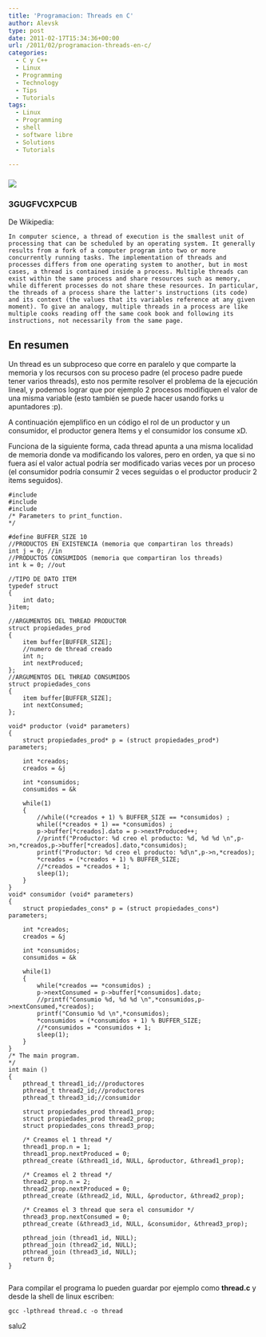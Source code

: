```yaml
---
title: 'Programacion: Threads en C'
author: Alevsk
type: post
date: 2011-02-17T15:34:36+00:00
url: /2011/02/programacion-threads-en-c/
categories:
  - C y C++
  - Linux
  - Programming
  - Technology
  - Tips
  - Tutorials
tags:
  - Linux
  - Programming
  - shell
  - software libre
  - Solutions
  - Tutorials

---
```

### [![](/images/formsheader.jpg)](http://www.alevsk.com/2011/02/programacion-threads-en-c/formsheader/)

### 3GUGFVCXPCUB

De Wikipedia:

`In computer science, a thread of execution is the smallest unit of processing that can be scheduled by an operating system. It generally results from a fork of a computer program into two or more concurrently running tasks. The implementation of threads and processes differs from one operating system to another, but in most cases, a thread is contained inside a process. Multiple threads can exist within the same process and share resources such as memory, while different processes do not share these resources. In particular, the threads of a process share the latter's instructions (its code) and its context (the values that its variables reference at any given moment). To give an analogy, multiple threads in a process are like multiple cooks reading off the same cook book and following its instructions, not necessarily from the same page.`

## En resumen

Un thread es un subproceso que corre en paralelo y que comparte la memoria y los recursos con su proceso padre (el proceso padre puede tener varios threads), esto nos permite resolver el problema de la ejecución lineal, y podemos lograr que por ejemplo 2 procesos modifiquen el valor de una misma variable (esto también se puede hacer usando forks u apuntadores :p).

A continuación ejemplifico en un código el rol de un productor y un consumidor, el productor genera Items y el consumidor los consume xD.

Funciona de la siguiente forma, cada thread apunta a una misma localidad de memoria donde va modificando los valores, pero en orden, ya que si no fuera así el valor actual podría ser modificado varias veces por un proceso (el consumidor podría consumir 2 veces seguidas o el productor producir 2 items seguidos).

```Transact-SQL
#include 
#include 
#include 
/* Parameters to print_function.
*/

#define BUFFER_SIZE 10
//PRODUCTOS EN EXISTENCIA (memoria que compartiran los threads)
int j = 0; //in
//PRODUCTOS CONSUMIDOS (memoria que compartiran los threads)
int k = 0; //out

//TIPO DE DATO ITEM
typedef struct
{
	int dato;
}item;

//ARGUMENTOS DEL THREAD PRODUCTOR
struct propiedades_prod
{
	item buffer[BUFFER_SIZE];
	//numero de thread creado
	int n;
	int nextProduced;
};
//ARGUMENTOS DEL THREAD CONSUMIDOS
struct propiedades_cons
{
	item buffer[BUFFER_SIZE];
	int nextConsumed;
};

void* productor (void* parameters)
{
	struct propiedades_prod* p = (struct propiedades_prod*) parameters;

	int *creados;
	creados = &j

	int *consumidos;
	consumidos = &k
	
	while(1)
	{
		//while((*creados + 1) % BUFFER_SIZE == *consumidos) ;
		while((*creados + 1) == *consumidos) ;
		p->buffer[*creados].dato = p->nextProduced++;
		//printf("Productor: %d creo el producto: %d, %d %d \n",p->n,*creados,p->buffer[*creados].dato,*consumidos);
		printf("Productor: %d creo el producto: %d\n",p->n,*creados);
		*creados = (*creados + 1) % BUFFER_SIZE;
		//*creados = *creados + 1;		
		sleep(1);
	}
}
void* consumidor (void* parameters)
{ 
	struct propiedades_cons* p = (struct propiedades_cons*) parameters;

	int *creados;
	creados = &j

	int *consumidos;
	consumidos = &k
	
	while(1)
	{
		while(*creados == *consumidos) ;
		p->nextConsumed = p->buffer[*consumidos].dato;
		//printf("Consumio %d, %d %d \n",*consumidos,p->nextConsumed,*creados);
		printf("Consumio %d \n",*consumidos);
		*consumidos = (*consumidos + 1) % BUFFER_SIZE;
		//*consumidos = *consumidos + 1;		
		sleep(1);
	}
}
/* The main program.
*/
int main ()
{
	pthread_t thread1_id;//productores
	pthread_t thread2_id;//productores
	pthread_t thread3_id;//consumidor

	struct propiedades_prod thread1_prop;
	struct propiedades_prod thread2_prop;
	struct propiedades_cons thread3_prop;

	/* Creamos el 1 thread */
	thread1_prop.n = 1;
	thread1_prop.nextProduced = 0;
	pthread_create (&thread1_id, NULL, &productor, &thread1_prop);
	
	/* Creamos el 2 thread */
	thread2_prop.n = 2;
	thread2_prop.nextProduced = 0;
	pthread_create (&thread2_id, NULL, &productor, &thread2_prop);

	/* Creamos el 3 thread que sera el consumidor */
	thread3_prop.nextConsumed = 0;
	pthread_create (&thread3_id, NULL, &consumidor, &thread3_prop);

	pthread_join (thread1_id, NULL);
	pthread_join (thread2_id, NULL);
	pthread_join (thread3_id, NULL);
	return 0;
}


```

Para compilar el programa lo pueden guardar por ejemplo como **thread.c** y desde la shell de linux escriben:

```Text only
gcc -lpthread thread.c -o thread
```

salu2